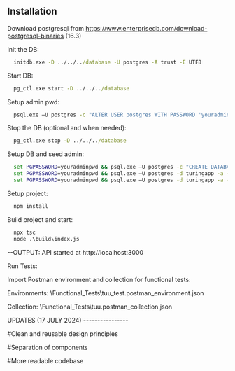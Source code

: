 
## Installation

Download postgresql from https://www.enterprisedb.com/download-postgresql-binaries (16.3)

Init the DB:

```cmd
  initdb.exe -D ../../../database -U postgres -A trust -E UTF8
```

Start DB:

```cmd
  pg_ctl.exe start -D ../../../database
```

Setup admin pwd:

```cmd
  psql.exe –U postgres -c "ALTER USER postgres WITH PASSWORD 'youradminpwd';"
```

Stop the DB (optional and when needed):

```cmd
  pg_ctl.exe stop -D ../../../database
```

Setup DB and seed admin:

```cmd
  set PGPASSWORD=youradminpwd && psql.exe –U postgres -c "CREATE DATABASE turingapp;" 
  set PGPASSWORD=youradminpwd && psql.exe –U postgres -d turingapp -a -f "<your-path-to-folder>\DbScripts\setup_schema_and_users.sql"
  set PGPASSWORD=youradminpwd && psql.exe –U postgres -d turingapp -a -f "<your-path-to-folder>\DbScripts\grant_permissions.sql"
```

Setup project:

```cmd
  npm install
```

Build project and start:

```cmd
  npx tsc
  node .\build\index.js
```

--OUTPUT: API started at http://localhost:3000


Run Tests:

Import Postman environment and collection for functional tests:

Environments: <your-path-to-folder>\Functional_Tests\tuu_test.postman_environment.json

Collection: <your-path-to-folder>\Functional_Tests\tuu.postman_collection.json


UPDATES (17 JULY 2024) ----------------

#Clean and reusable design principles

#Separation of components

#More readable codebase
